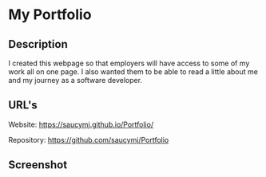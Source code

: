 # My Portfolio

## Description

I created this webpage so that employers will have access to some of my work all on one page. I also wanted them to be able to read a little about me and my journey as a software developer. 


## URL's

Website: https://saucymj.github.io/Portfolio/

Repository: https://github.com/saucymj/Portfolio

## Screenshot


